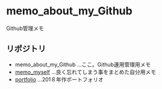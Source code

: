 # memo_about_my_Github
Github管理メモ

## リポジトリ
- memo_about_my_Github
  …ここ。Github運用管理用メモ
- [memo_myself](https://github.com/nabe-kurage/memo_myself)
  …良く忘れてしまう事をまとめた自分用メモ
- [portfolio](https://github.com/nabe-kurage/portfolio)
  …201８年作ポートフォリオ
